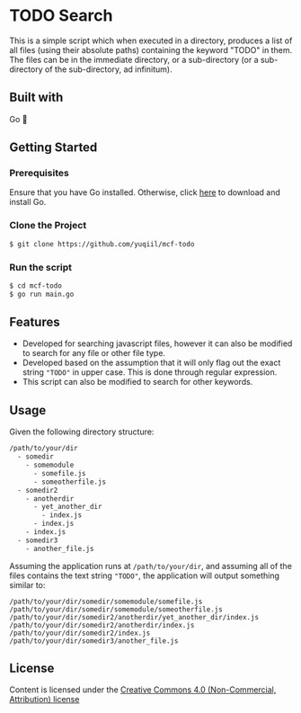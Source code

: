 # TODO Search
This is a simple script which when executed in a directory, produces a list of all files (using their absolute paths) containing the keyword "TODO" in them. The files can be in the immediate directory, or a sub-directory (or a sub-directory of the sub-directory, ad infinitum).

## Built with
Go 🚀

## Getting Started

### Prerequisites
Ensure that you have Go installed. Otherwise, click [here](https://golang.org/doc/install) to download and install Go.

### Clone the Project

```bash
$ git clone https://github.com/yuqiil/mcf-todo
```

### Run the script
```bash
$ cd mcf-todo
$ go run main.go
```

## Features
- Developed for searching javascript files, however it can also be modified to search for any file or other file type. 
- Developed based on the assumption that it will only flag out the exact string ```"TODO"``` in upper case. This is done through regular expression.
- This script can also be modified to search for other keywords.

## Usage
Given the following directory structure:
```bash
/path/to/your/dir
  - somedir
    - somemodule
      - somefile.js
      - someotherfile.js
  - somedir2
    - anotherdir
      - yet_another_dir
        - index.js
      - index.js
    - index.js
  - somedir3
    - another_file.js
```
Assuming the application runs at ```/path/to/your/dir```, and assuming all of the files contains the text string ```"TODO"```, the application will output something similar to:
```
/path/to/your/dir/somedir/somemodule/somefile.js
/path/to/your/dir/somedir/somemodule/someotherfile.js
/path/to/your/dir/somedir2/anotherdir/yet_another_dir/index.js
/path/to/your/dir/somedir2/anotherdir/index.js
/path/to/your/dir/somedir2/index.js
/path/to/your/dir/somedir3/another_file.js
```

## License
Content is licensed under the [Creative Commons 4.0 (Non-Commercial, Attribution) license](https://creativecommons.org/licenses/by-nc-sa/4.0/)
